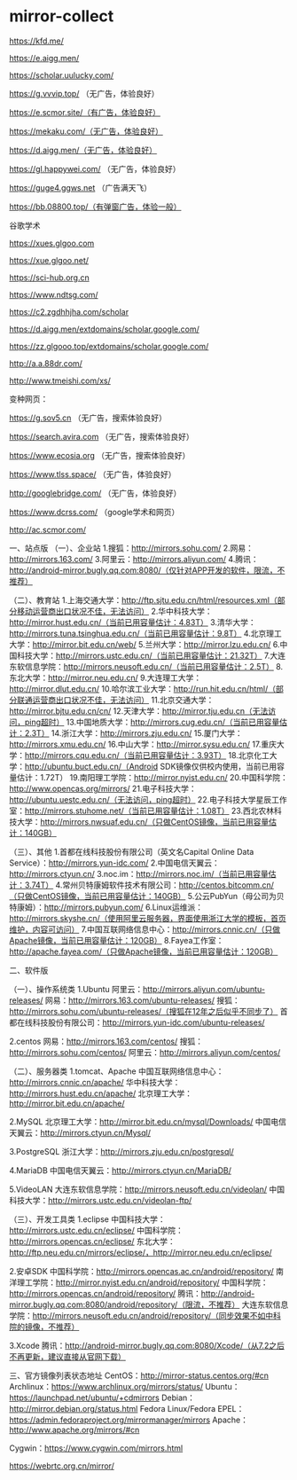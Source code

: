 # mirror-collect

https://kfd.me/

https://e.aigg.men/

https://scholar.uulucky.com/

https://g.vvvip.top/ （无广告，体验良好）

https://e.scmor.site/（有广告，体验良好）

https://mekaku.com/（无广告，体验良好）

https://d.aigg.men/（无广告，体验良好）

https://gl.happywei.com/ （无广告，体验良好）

https://guge4.ggws.net （广告满天飞）

https://bb.08800.top/（有弹窗广告，体验一般）

谷歌学术

https://xues.glgoo.com

https://xue.glgoo.net/

https://sci-hub.org.cn

https://www.ndtsg.com/

https://c2.zgdhhjha.com/scholar

https://d.aigg.men/extdomains/scholar.google.com/

https://zz.glgooo.top/extdomains/scholar.google.com/

http://a.a.88dr.com/

http://www.tmeishi.com/xs/

变种网页：

https://g.sov5.cn （无广告，搜索体验良好）

https://search.avira.com （无广告，搜索体验良好）

https://www.ecosia.org （无广告，搜索体验良好）

https://www.tlss.space/ （无广告，体验良好）

http://googlebridge.com/ （无广告，体验良好）

https://www.dcrss.com/ （google学术和网页）

http://ac.scmor.com/

一、站点版
（一）、企业站
1.搜狐：http://mirrors.sohu.com/
2.网易：http://mirrors.163.com/
3.阿里云：http://mirrors.aliyun.com/
4.腾讯：http://android-mirror.bugly.qq.com:8080/（仅针对APP开发的软件，限流，不推荐）

（二）、教育站
1.上海交通大学：http://ftp.sjtu.edu.cn/html/resources.xml（部分移动运营商出口状况不佳，无法访问）
2.华中科技大学：http://mirror.hust.edu.cn/（当前已用容量估计：4.83T）
3.清华大学：http://mirrors.tuna.tsinghua.edu.cn/（当前已用容量估计：9.8T）
4.北京理工大学：http://mirror.bit.edu.cn/web/
5.兰州大学：http://mirror.lzu.edu.cn/
6.中国科技大学：http://mirrors.ustc.edu.cn/（当前已用容量估计：21.32T）
7.大连东软信息学院：http://mirrors.neusoft.edu.cn/（当前已用容量估计：2.5T）
8.东北大学：http://mirror.neu.edu.cn/
9.大连理工大学：http://mirror.dlut.edu.cn/
10.哈尔滨工业大学：http://run.hit.edu.cn/html/（部分联通运营商出口状况不佳，无法访问）
11.北京交通大学：http://mirror.bjtu.edu.cn/cn/
12.天津大学：http://mirror.tju.edu.cn（无法访问，ping超时）
13.中国地质大学：http://mirrors.cug.edu.cn/（当前已用容量估计：2.3T）
14.浙江大学：http://mirrors.zju.edu.cn/
15.厦门大学：http://mirrors.xmu.edu.cn/
16.中山大学：http://mirror.sysu.edu.cn/
17.重庆大学：http://mirrors.cqu.edu.cn/（当前已用容量估计：3.93T）
18.北京化工大学：http://ubuntu.buct.edu.cn/（Android SDK镜像仅供校内使用，当前已用容量估计：1.72T）
19.南阳理工学院：http://mirror.nyist.edu.cn/
20.中国科学院：http://www.opencas.org/mirrors/
21.电子科技大学：http://ubuntu.uestc.edu.cn/（无法访问，ping超时）
22.电子科技大学星辰工作室：http://mirrors.stuhome.net/（当前已用容量估计：1.08T）
23.西北农林科技大学：http://mirrors.nwsuaf.edu.cn/（只做CentOS镜像，当前已用容量估计：140GB）

（三）、其他
1.首都在线科技股份有限公司（英文名Capital Online Data Service）：http://mirrors.yun-idc.com/
2.中国电信天翼云：http://mirrors.ctyun.cn/
3.noc.im：http://mirrors.noc.im/（当前已用容量估计：3.74T）
4.常州贝特康姆软件技术有限公司：http://centos.bitcomm.cn/（只做CentOS镜像，当前已用容量估计：140GB）
5.公云PubYun（母公司为贝特康姆）：http://mirrors.pubyun.com/
6.Linux运维派：http://mirrors.skyshe.cn/（使用阿里云服务器，界面使用浙江大学的模板，首页维护，内容可访问）
7.中国互联网络信息中心：http://mirrors.cnnic.cn/（只做Apache镜像，当前已用容量估计：120GB）
8.Fayea工作室：http://apache.fayea.com/（只做Apache镜像，当前已用容量估计：120GB）

二、软件版

（一）、操作系统类
1.Ubuntu
阿里云：http://mirrors.aliyun.com/ubuntu-releases/
网易：http://mirrors.163.com/ubuntu-releases/
搜狐：http://mirrors.sohu.com/ubuntu-releases/（搜狐在12年之后似乎不同步了）
首都在线科技股份有限公司：http://mirrors.yun-idc.com/ubuntu-releases/

2.centos
网易：http://mirrors.163.com/centos/
搜狐：http://mirrors.sohu.com/centos/
阿里云：http://mirrors.aliyun.com/centos/

（二）、服务器类
1.tomcat、Apache
中国互联网络信息中心：http://mirrors.cnnic.cn/apache/
华中科技大学：http://mirrors.hust.edu.cn/apache/
北京理工大学：http://mirror.bit.edu.cn/apache/

2.MySQL
北京理工大学：http://mirror.bit.edu.cn/mysql/Downloads/
中国电信天翼云：http://mirrors.ctyun.cn/Mysql/

3.PostgreSQL
浙江大学：http://mirrors.zju.edu.cn/postgresql/

4.MariaDB
中国电信天翼云：http://mirrors.ctyun.cn/MariaDB/

5.VideoLAN
大连东软信息学院：http://mirrors.neusoft.edu.cn/videolan/
中国科技大学：http://mirrors.ustc.edu.cn/videolan-ftp/

（三）、开发工具类
1.eclipse
中国科技大学：http://mirrors.ustc.edu.cn/eclipse/
中国科学院：http://mirrors.opencas.cn/eclipse/
东北大学：http://ftp.neu.edu.cn/mirrors/eclipse/，http://mirror.neu.edu.cn/eclipse/

2.安卓SDK
中国科学院：http://mirrors.opencas.ac.cn/android/repository/
南洋理工学院：http://mirror.nyist.edu.cn/android/repository/
中国科学院：http://mirrors.opencas.cn/android/repository/
腾讯：http://android-mirror.bugly.qq.com:8080/android/repository/（限流，不推荐）
大连东软信息学院：http://mirrors.neusoft.edu.cn/android/repository/（同步效果不如中科院的镜像，不推荐）

3.Xcode
腾讯：http://android-mirror.bugly.qq.com:8080/Xcode/（从7.2之后不再更新，建议直接从官网下载）

三、官方镜像列表状态地址
CentOS：http://mirror-status.centos.org/#cn
Archlinux：https://www.archlinux.org/mirrors/status/
Ubuntu：https://launchpad.net/ubuntu/+cdmirrors
Debian：http://mirror.debian.org/status.html
Fedora Linux/Fedora EPEL：https://admin.fedoraproject.org/mirrormanager/mirrors
Apache：http://www.apache.org/mirrors/#cn

Cygwin：https://www.cygwin.com/mirrors.html

https://webrtc.org.cn/mirror/
